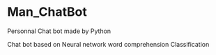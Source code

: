 # Man_ChatBot
Personnal Chat bot made by Python 

Chat bot based on Neural network word comprehension Classification
